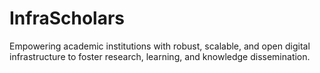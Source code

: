 # InfraScholars
Empowering academic institutions with robust, scalable, and open digital infrastructure to foster research, learning, and knowledge dissemination.
